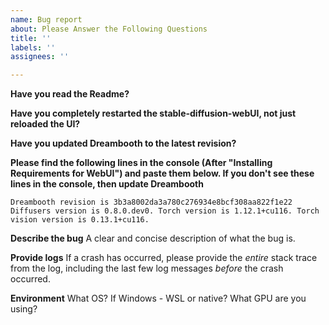 ```yaml
---
name: Bug report
about: Please Answer the Following Questions
title: ''
labels: ''
assignees: ''

---
```


**Have you read the Readme?**

**Have you completely restarted the stable-diffusion-webUI, not just reloaded the UI?**

**Have you updated Dreambooth to the latest revision?**

**Please find the following lines in the console (After "Installing Requirements for WebUI") and paste them below. If you don't see these lines in the console, then update Dreambooth**

`Dreambooth revision is 3b3a8002da3a780c276934e8bcf308aa822f1e22
Diffusers version is 0.8.0.dev0.
Torch version is 1.12.1+cu116.
Torch vision version is 0.13.1+cu116.`

**Describe the bug**
A clear and concise description of what the bug is.

**Provide logs**
If a crash has occurred, please provide the *entire* stack trace from the log, including the last few log messages *before* the crash occurred.

**Environment**
What OS?
If Windows - WSL or native?
What GPU are you using?

